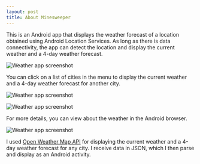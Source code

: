 ```yaml
---
layout: post
title: About Minesweeper
---
```


This is an Android app that displays the weather forecast of a location obtained using Android Location Services. As long as there is data connectivity, the app can detect the location and display the current weather and a 4-day weather forecast.

![Weather app screenshot](https://raw.githubusercontent.com/ss37/Weather/gh-pages/public/images/screenshot_1.png)

You can click on a list of cities in the menu to display the current weather and a 4-day weather forecast for another city.

![Weather app screenshot](https://raw.githubusercontent.com/ss37/Weather/gh-pages/public/images/screenshot_2.png)

![Weather app screenshot](https://raw.githubusercontent.com/ss37/Weather/gh-pages/public/images/screenshot_3.png)

For more details, you can view about the weather in the Android browser.

![Weather app screenshot](https://raw.githubusercontent.com/ss37/Weather/gh-pages/public/images/screenshot_4.png)

I used [Open Weather Map API](http://openweathermap.org/api) for displaying the current weather and a 4-day weather forecast for any city. I receive data in JSON, which I then parse and display as an Android activity.